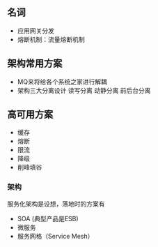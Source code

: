 ## 名词
* 应用网关分发
* 熔断机制：流量熔断机制

## 架构常用方案

* MQ来将给各个系统之家进行解耦
* 架构三大分离设计  读写分离  动静分离  前后台分离
  
## 高可用方案
* 缓存
* 熔断
* 限流
* 降级
* 削峰填谷

### 架构
服务化架构是设想，落地时的方案有

* SOA (典型产品是ESB)
* 微服务
* 服务网格（Service Mesh）
